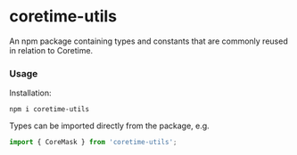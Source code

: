 # coretime-utils

An npm package containing types and constants that are commonly reused in relation to Coretime.

### Usage

Installation:

```
npm i coretime-utils
```

Types can be imported directly from the package, e.g.

```js
import { CoreMask } from 'coretime-utils';
```
